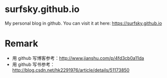 surfsky.github.io
================================
My personal blog in github. You can visit it at here: https://surfsky.github.io


Remark
================================

- 用 github 写博客参考：http://www.jianshu.com/p/4fd3cb0a11da
- 用 github 写书参考：http://blog.csdn.net/hk2291976/article/details/51173850

